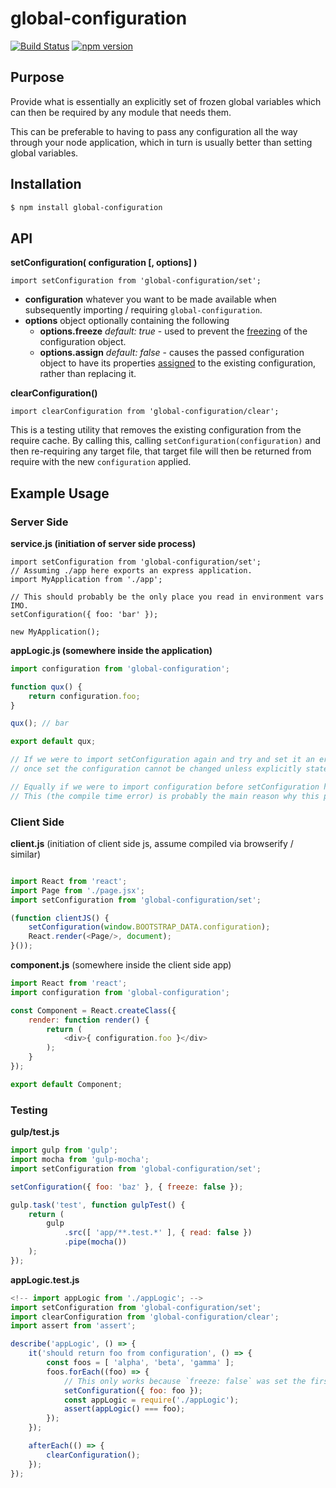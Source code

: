 # global-configuration

[![Build Status](https://travis-ci.org/Josh-a-e/global-configuration.svg?branch=master)](https://travis-ci.org/Josh-a-e/global-configuration)
[![npm version](https://badge.fury.io/js/global-configuration.svg)](http://badge.fury.io/js/global-configuration)

## Purpose

Provide what is essentially an explicitly set of frozen global variables which can then be required by any module that needs them.

This can be preferable to having to pass any configuration all the way through your node application, which in turn is usually better than setting global variables.

## Installation

```bash
$ npm install global-configuration
```

## API

__setConfiguration( configuration [, options] )__

```es6
import setConfiguration from 'global-configuration/set';
```

- __configuration__ whatever you want to be made available when subsequently importing / requiring `global-configuration`.
- __options__ object optionally containing the following
    - __options.freeze__ _default: true_ - used to prevent the [freezing](https://developer.mozilla.org/en-US/docs/Web/JavaScript/Reference/Global_Objects/Object/freeze) of the configuration object.
    - __options.assign__ _default: false_ - causes the passed configuration object to have its properties [assigned](https://developer.mozilla.org/en-US/docs/Web/JavaScript/Reference/Global_Objects/Object/assign) to the existing configuration, rather than replacing it.

__clearConfiguration()__

```es6
import clearConfiguration from 'global-configuration/clear';
```

This is a testing utility that removes the existing configuration from the require cache. By calling this, calling `setConfiguration(configuration)` and then re-requiring any target file, that target file will then be returned from require with the new `configuration` applied.





## Example Usage

### Server Side

__service.js (initiation of server side process)__
```es6
import setConfiguration from 'global-configuration/set';
// Assuming ./app here exports an express application.
import MyApplication from './app';

// This should probably be the only place you read in environment vars IMO.
setConfiguration({ foo: 'bar' });

new MyApplication();
```

__appLogic.js (somewhere inside the application)__
````js
import configuration from 'global-configuration';

function qux() {
    return configuration.foo;
}

qux(); // bar

export default qux;

// If we were to import setConfiguration again and try and set it an error would be thrown:
// once set the configuration cannot be changed unless explicitly stated the first time it is called.

// Equally if we were to import configuration before setConfiguration had been called an error would get thrown at compile time.
// This (the compile time error) is probably the main reason why this package was written.
````

### Client Side

__client.js__ (initiation of client side js, assume compiled via browserify / similar)
````js

import React from 'react';
import Page from './page.jsx';
import setConfiguration from 'global-configuration/set';

(function clientJS() {
    setConfiguration(window.BOOTSTRAP_DATA.configuration);
    React.render(<Page/>, document);
}());
````

__component.js__ (somewhere inside the client side app)
````js
import React from 'react';
import configuration from 'global-configuration';

const Component = React.createClass({
    render: function render() {
        return (
            <div>{ configuration.foo }</div>
        );
    }
});

export default Component;
````

### Testing

__gulp/test.js__
````js
import gulp from 'gulp';
import mocha from 'gulp-mocha';
import setConfiguration from 'global-configuration/set';

setConfiguration({ foo: 'baz' }, { freeze: false });

gulp.task('test', function gulpTest() {
    return (
        gulp
            .src([ 'app/**.test.*' ], { read: false })
            .pipe(mocha())
    );
});
````

__appLogic.test.js__
````js
<!-- import appLogic from './appLogic'; -->
import setConfiguration from 'global-configuration/set';
import clearConfiguration from 'global-configuration/clear';
import assert from 'assert';

describe('appLogic', () => {
    it('should return foo from configuration', () => {
        const foos = [ 'alpha', 'beta', 'gamma' ];
        foos.forEach((foo) => {
            // This only works because `freeze: false` was set the first time set was called (in gulp/test.js).
            setConfiguration({ foo: foo });
            const appLogic = require('./appLogic');
            assert(appLogic() === foo);
        });
    });

    afterEach(() => {
        clearConfiguration();
    });
});
````
